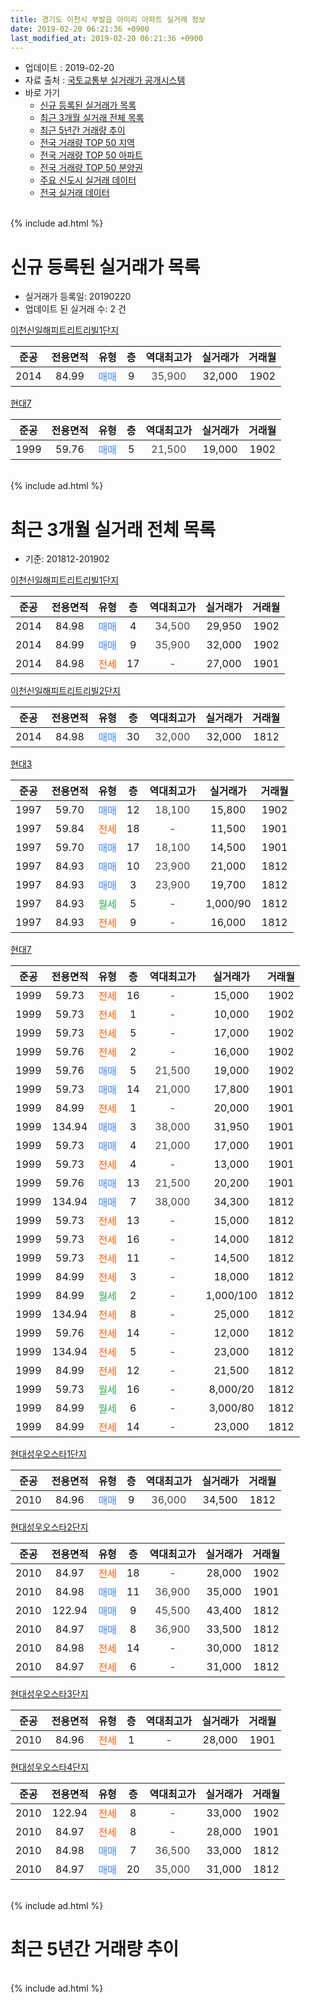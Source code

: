 ```yaml
---
title: 경기도 이천시 부발읍 아미리 아파트 실거래 정보
date: 2019-02-20 06:21:36 +0900
last_modified_at: 2019-02-20 06:21:36 +0900
---
```


* 업데이트 : 2019-02-20
* 자료 출처 : [국토교통부 실거래가 공개시스템](http://rt.molit.go.kr)
* 바로 가기
    * [신규 등록된 실거래가 목록](#신규-등록된-실거래가-목록)
    * [최근 3개월 실거래 전체 목록](#최근-3개월-실거래-전체-목록)
    * [최근 5년간 거래량 추이](#최근-5년간-거래량-추이)
    * [전국 거래량 TOP 50 지역](https://inasie.github.io/apt-trade-info/최근-3개월-전국에서-가장-거래가-많이-발생한-지역)
    * [전국 거래량 TOP 50 아파트](https://inasie.github.io/apt-trade-info/최근-3개월-전국에서-가장-거래가-많이-발생한-아파트)
    * [전국 거래량 TOP 50 분양권](https://inasie.github.io/apt-trade-info/최근-3개월-전국에서-가장-거래가-많이-발생한-분양권)
    * [주요 신도시 실거래 데이터](https://inasie.github.io/apt-trade-info/주요-신도시)
    * [전국 실거래 데이터](https://inasie.github.io/apt-trade-info/전국)
<br>
{% include ad.html %}
<br>

# 신규 등록된 실거래가 목록
* 실거래가 등록일: 20190220
* 업데이트 된 실거래 수: 2 건


[이천신일해피트리트리빌1단지](https://search.naver.com/search.naver?query=%EA%B2%BD%EA%B8%B0%EB%8F%84+%EC%9D%B4%EC%B2%9C%EC%8B%9C+%EB%B6%80%EB%B0%9C%EC%9D%8D+%EC%95%84%EB%AF%B8%EB%A6%AC+%EC%9D%B4%EC%B2%9C%EC%8B%A0%EC%9D%BC%ED%95%B4%ED%94%BC%ED%8A%B8%EB%A6%AC%ED%8A%B8%EB%A6%AC%EB%B9%8C1%EB%8B%A8%EC%A7%80)

|준공|전용면적|유형|층|역대최고가|실거래가|거래월|
|:---:|:---:|:---:|:---:|:---:|:---:|:---:|
|2014|84.99|<span style="color:#4285f3">매매</span>|9|<span style="color:#444444">35,900</span>|32,000|1902|

[현대7](https://search.naver.com/search.naver?query=%EA%B2%BD%EA%B8%B0%EB%8F%84+%EC%9D%B4%EC%B2%9C%EC%8B%9C+%EB%B6%80%EB%B0%9C%EC%9D%8D+%EC%95%84%EB%AF%B8%EB%A6%AC+%ED%98%84%EB%8C%807)

|준공|전용면적|유형|층|역대최고가|실거래가|거래월|
|:---:|:---:|:---:|:---:|:---:|:---:|:---:|
|1999|59.76|<span style="color:#4285f3">매매</span>|5|<span style="color:#444444">21,500</span>|19,000|1902|


<br>
{% include ad.html %}
<br>

# 최근 3개월 실거래 전체 목록
* 기준: 201812-201902


[이천신일해피트리트리빌1단지](https://search.naver.com/search.naver?query=%EA%B2%BD%EA%B8%B0%EB%8F%84+%EC%9D%B4%EC%B2%9C%EC%8B%9C+%EB%B6%80%EB%B0%9C%EC%9D%8D+%EC%95%84%EB%AF%B8%EB%A6%AC+%EC%9D%B4%EC%B2%9C%EC%8B%A0%EC%9D%BC%ED%95%B4%ED%94%BC%ED%8A%B8%EB%A6%AC%ED%8A%B8%EB%A6%AC%EB%B9%8C1%EB%8B%A8%EC%A7%80)

|준공|전용면적|유형|층|역대최고가|실거래가|거래월|
|:---:|:---:|:---:|:---:|:---:|:---:|:---:|
|2014|84.98|<span style="color:#4285f3">매매</span>|4|<span style="color:#444444">34,500</span>|29,950|1902|
|2014|84.99|<span style="color:#4285f3">매매</span>|9|<span style="color:#444444">35,900</span>|32,000|1902|
|2014|84.98|<span style="color:#ff5a00">전세</span>|17|<span style="color:#444444">-</span>|27,000|1901|

[이천신일해피트리트리빌2단지](https://search.naver.com/search.naver?query=%EA%B2%BD%EA%B8%B0%EB%8F%84+%EC%9D%B4%EC%B2%9C%EC%8B%9C+%EB%B6%80%EB%B0%9C%EC%9D%8D+%EC%95%84%EB%AF%B8%EB%A6%AC+%EC%9D%B4%EC%B2%9C%EC%8B%A0%EC%9D%BC%ED%95%B4%ED%94%BC%ED%8A%B8%EB%A6%AC%ED%8A%B8%EB%A6%AC%EB%B9%8C2%EB%8B%A8%EC%A7%80)

|준공|전용면적|유형|층|역대최고가|실거래가|거래월|
|:---:|:---:|:---:|:---:|:---:|:---:|:---:|
|2014|84.98|<span style="color:#4285f3">매매</span>|30|<span style="color:#444444">32,000</span>|32,000|1812|

[현대3](https://search.naver.com/search.naver?query=%EA%B2%BD%EA%B8%B0%EB%8F%84+%EC%9D%B4%EC%B2%9C%EC%8B%9C+%EB%B6%80%EB%B0%9C%EC%9D%8D+%EC%95%84%EB%AF%B8%EB%A6%AC+%ED%98%84%EB%8C%803)

|준공|전용면적|유형|층|역대최고가|실거래가|거래월|
|:---:|:---:|:---:|:---:|:---:|:---:|:---:|
|1997|59.70|<span style="color:#4285f3">매매</span>|12|<span style="color:#444444">18,100</span>|15,800|1902|
|1997|59.84|<span style="color:#ff5a00">전세</span>|18|<span style="color:#444444">-</span>|11,500|1901|
|1997|59.70|<span style="color:#4285f3">매매</span>|17|<span style="color:#444444">18,100</span>|14,500|1901|
|1997|84.93|<span style="color:#4285f3">매매</span>|10|<span style="color:#444444">23,900</span>|21,000|1812|
|1997|84.93|<span style="color:#4285f3">매매</span>|3|<span style="color:#444444">23,900</span>|19,700|1812|
|1997|84.93|<span style="color:#34a853">월세</span>|5|<span style="color:#444444">-</span>|1,000/90|1812|
|1997|84.93|<span style="color:#ff5a00">전세</span>|9|<span style="color:#444444">-</span>|16,000|1812|

[현대7](https://search.naver.com/search.naver?query=%EA%B2%BD%EA%B8%B0%EB%8F%84+%EC%9D%B4%EC%B2%9C%EC%8B%9C+%EB%B6%80%EB%B0%9C%EC%9D%8D+%EC%95%84%EB%AF%B8%EB%A6%AC+%ED%98%84%EB%8C%807)

|준공|전용면적|유형|층|역대최고가|실거래가|거래월|
|:---:|:---:|:---:|:---:|:---:|:---:|:---:|
|1999|59.73|<span style="color:#ff5a00">전세</span>|16|<span style="color:#444444">-</span>|15,000|1902|
|1999|59.73|<span style="color:#ff5a00">전세</span>|1|<span style="color:#444444">-</span>|10,000|1902|
|1999|59.73|<span style="color:#ff5a00">전세</span>|5|<span style="color:#444444">-</span>|17,000|1902|
|1999|59.76|<span style="color:#ff5a00">전세</span>|2|<span style="color:#444444">-</span>|16,000|1902|
|1999|59.76|<span style="color:#4285f3">매매</span>|5|<span style="color:#444444">21,500</span>|19,000|1902|
|1999|59.73|<span style="color:#4285f3">매매</span>|14|<span style="color:#444444">21,000</span>|17,800|1901|
|1999|84.99|<span style="color:#ff5a00">전세</span>|1|<span style="color:#444444">-</span>|20,000|1901|
|1999|134.94|<span style="color:#4285f3">매매</span>|3|<span style="color:#444444">38,000</span>|31,950|1901|
|1999|59.73|<span style="color:#4285f3">매매</span>|4|<span style="color:#444444">21,000</span>|17,000|1901|
|1999|59.73|<span style="color:#ff5a00">전세</span>|4|<span style="color:#444444">-</span>|13,000|1901|
|1999|59.76|<span style="color:#4285f3">매매</span>|13|<span style="color:#444444">21,500</span>|20,200|1901|
|1999|134.94|<span style="color:#4285f3">매매</span>|7|<span style="color:#444444">38,000</span>|34,300|1812|
|1999|59.73|<span style="color:#ff5a00">전세</span>|13|<span style="color:#444444">-</span>|15,000|1812|
|1999|59.73|<span style="color:#ff5a00">전세</span>|16|<span style="color:#444444">-</span>|14,000|1812|
|1999|59.73|<span style="color:#ff5a00">전세</span>|11|<span style="color:#444444">-</span>|14,500|1812|
|1999|84.99|<span style="color:#ff5a00">전세</span>|3|<span style="color:#444444">-</span>|18,000|1812|
|1999|84.99|<span style="color:#34a853">월세</span>|2|<span style="color:#444444">-</span>|1,000/100|1812|
|1999|134.94|<span style="color:#ff5a00">전세</span>|8|<span style="color:#444444">-</span>|25,000|1812|
|1999|59.76|<span style="color:#ff5a00">전세</span>|14|<span style="color:#444444">-</span>|12,000|1812|
|1999|134.94|<span style="color:#ff5a00">전세</span>|5|<span style="color:#444444">-</span>|23,000|1812|
|1999|84.99|<span style="color:#ff5a00">전세</span>|12|<span style="color:#444444">-</span>|21,500|1812|
|1999|59.73|<span style="color:#34a853">월세</span>|16|<span style="color:#444444">-</span>|8,000/20|1812|
|1999|84.99|<span style="color:#34a853">월세</span>|6|<span style="color:#444444">-</span>|3,000/80|1812|
|1999|84.99|<span style="color:#ff5a00">전세</span>|14|<span style="color:#444444">-</span>|23,000|1812|

[현대성우오스타1단지](https://search.naver.com/search.naver?query=%EA%B2%BD%EA%B8%B0%EB%8F%84+%EC%9D%B4%EC%B2%9C%EC%8B%9C+%EB%B6%80%EB%B0%9C%EC%9D%8D+%EC%95%84%EB%AF%B8%EB%A6%AC+%ED%98%84%EB%8C%80%EC%84%B1%EC%9A%B0%EC%98%A4%EC%8A%A4%ED%83%801%EB%8B%A8%EC%A7%80)

|준공|전용면적|유형|층|역대최고가|실거래가|거래월|
|:---:|:---:|:---:|:---:|:---:|:---:|:---:|
|2010|84.96|<span style="color:#4285f3">매매</span>|9|<span style="color:#444444">36,000</span>|34,500|1812|

[현대성우오스타2단지](https://search.naver.com/search.naver?query=%EA%B2%BD%EA%B8%B0%EB%8F%84+%EC%9D%B4%EC%B2%9C%EC%8B%9C+%EB%B6%80%EB%B0%9C%EC%9D%8D+%EC%95%84%EB%AF%B8%EB%A6%AC+%ED%98%84%EB%8C%80%EC%84%B1%EC%9A%B0%EC%98%A4%EC%8A%A4%ED%83%802%EB%8B%A8%EC%A7%80)

|준공|전용면적|유형|층|역대최고가|실거래가|거래월|
|:---:|:---:|:---:|:---:|:---:|:---:|:---:|
|2010|84.97|<span style="color:#ff5a00">전세</span>|18|<span style="color:#444444">-</span>|28,000|1902|
|2010|84.98|<span style="color:#4285f3">매매</span>|11|<span style="color:#444444">36,900</span>|35,000|1901|
|2010|122.94|<span style="color:#4285f3">매매</span>|9|<span style="color:#444444">45,500</span>|43,400|1812|
|2010|84.97|<span style="color:#4285f3">매매</span>|8|<span style="color:#444444">36,900</span>|33,500|1812|
|2010|84.98|<span style="color:#ff5a00">전세</span>|14|<span style="color:#444444">-</span>|30,000|1812|
|2010|84.97|<span style="color:#ff5a00">전세</span>|6|<span style="color:#444444">-</span>|31,000|1812|


<script async src="//pagead2.googlesyndication.com/pagead/js/adsbygoogle.js"></script>
<!-- 기본 -->
<ins class="adsbygoogle"
     style="display:block"
     data-ad-client="ca-pub-2446590836940007"
     data-ad-slot="1659523306"
     data-ad-format="auto"
     data-full-width-responsive="true"></ins>
<script>
(adsbygoogle = window.adsbygoogle || []).push({});
</script>


[현대성우오스타3단지](https://search.naver.com/search.naver?query=%EA%B2%BD%EA%B8%B0%EB%8F%84+%EC%9D%B4%EC%B2%9C%EC%8B%9C+%EB%B6%80%EB%B0%9C%EC%9D%8D+%EC%95%84%EB%AF%B8%EB%A6%AC+%ED%98%84%EB%8C%80%EC%84%B1%EC%9A%B0%EC%98%A4%EC%8A%A4%ED%83%803%EB%8B%A8%EC%A7%80)

|준공|전용면적|유형|층|역대최고가|실거래가|거래월|
|:---:|:---:|:---:|:---:|:---:|:---:|:---:|
|2010|84.96|<span style="color:#ff5a00">전세</span>|1|<span style="color:#444444">-</span>|28,000|1901|

[현대성우오스타4단지](https://search.naver.com/search.naver?query=%EA%B2%BD%EA%B8%B0%EB%8F%84+%EC%9D%B4%EC%B2%9C%EC%8B%9C+%EB%B6%80%EB%B0%9C%EC%9D%8D+%EC%95%84%EB%AF%B8%EB%A6%AC+%ED%98%84%EB%8C%80%EC%84%B1%EC%9A%B0%EC%98%A4%EC%8A%A4%ED%83%804%EB%8B%A8%EC%A7%80)

|준공|전용면적|유형|층|역대최고가|실거래가|거래월|
|:---:|:---:|:---:|:---:|:---:|:---:|:---:|
|2010|122.94|<span style="color:#ff5a00">전세</span>|8|<span style="color:#444444">-</span>|33,000|1902|
|2010|84.97|<span style="color:#ff5a00">전세</span>|8|<span style="color:#444444">-</span>|28,000|1901|
|2010|84.98|<span style="color:#4285f3">매매</span>|7|<span style="color:#444444">36,500</span>|33,000|1812|
|2010|84.97|<span style="color:#4285f3">매매</span>|20|<span style="color:#444444">35,000</span>|31,000|1812|


<br>
{% include ad.html %}
<br>

# 최근 5년간 거래량 추이


<div style="width:100%;">
    <canvas id="deal_progress" height="200"></canvas>
</div>

<script>
new Chart(document.getElementById("deal_progress"), {
    type: 'line',
    data: {
        labels: ['201402','201403','201404','201405','201406','201407','201408','201409','201410','201411','201412','201501','201502','201503','201504','201505','201506','201507','201508','201509','201510','201511','201512','201601','201602','201603','201604','201605','201606','201607','201608','201609','201610','201611','201612','201701','201702','201703','201704','201705','201706','201707','201708','201709','201710','201711','201712','201801','201802','201803','201804','201805','201806','201807','201808','201809','201810','201811','201812','201901','201902'],
        datasets: [{
            label: '매매',
            pointRadius: 1,
            data: [26, 28, 18, 26, 19, 19, 14, 21, 23, 12, 20, 26, 22, 36, 28, 17, 24, 19, 20, 23, 19, 17, 19, 22, 16, 13, 21, 15, 18, 11, 20, 19, 18, 12, 12, 7, 23, 19, 24, 21, 19, 17, 17, 14, 13, 21, 17, 19, 20, 13, 13, 9, 12, 7, 12, 10, 12, 11, 9, 6, 4],
            borderColor: "rgba(255, 201, 14, 1)",
            backgroundColor: "rgba(255, 201, 14, 0.5)",
            fill: false,
            lineTension: 0
        },{
            label: '전월세',
            pointRadius: 1,
            data: [20, 35, 25, 19, 18, 13, 16, 13, 13, 17, 18, 30, 31, 26, 22, 12, 7, 15, 10, 11, 25, 13, 14, 19, 18, 15, 16, 17, 18, 12, 12, 8, 13, 16, 14, 14, 17, 22, 22, 15, 8, 10, 8, 13, 12, 11, 15, 12, 10, 17, 17, 7, 14, 7, 8, 6, 4, 10, 16, 6, 6],
            borderColor: "rgba(0, 141, 185, 1)",
            backgroundColor: "rgba(0, 141, 185, 0.5)",
            fill: false,
            lineTension: 0
        }
        ]
    },
    options: {
        responsive: true,
        title: {
            display: false
        },
        tooltips: {
            mode: 'index',
            intersect: false
        },
        hover: {
            mode: 'nearest',
            intersect: true
        },
        scales: {
            xAxes: [{
                display: true,
                scaleLabel: {
                    display: true,
                    labelString: '년/월'
                }
            }],
            yAxes: [{
                display: true,
                ticks: {
                    suggestedMin: 0,
                },
                scaleLabel: {
                    display: true,
                    labelString: '실거래 수'
                }
            }]
        }
    }
});

</script>


<br>
{% include ad.html %}
<br>

